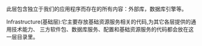 此层包含独立于我们的应用程序而存在的所有内容：外部库，数据库引擎等。  

Infrastructure(基础层):它主要存放基础资源服务相关的代码,为其它各层提供的通用技术能力、 三方软件包、数据库服务、配置和基础资源服务的代码都会放在这一层目录里。
